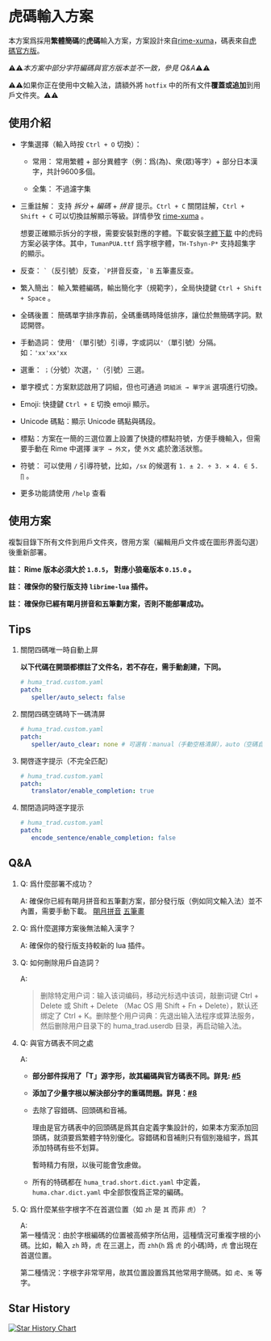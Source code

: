 # 虎碼輸入方案

本方案爲採用**繁體簡碼**的**虎碼**輸入方案，方案設計來自[rime-xuma][rime-xuma]，碼表來自[虎碼官方版][huma-space]。

⚠️⚠️*本方案中部分字符編碼與官方版本並不一致，參見 Q&A*⚠️⚠️

⚠️⚠️如果你正在使用中文輸入法，請額外將 `hotfix` 中的所有文件**覆蓋或追加**到用戶文件夾。⚠️⚠️

## 使用介紹

- 字集選擇（輸入時按 `Ctrl + O` 切換）：
  
  - 常用： 常用繁體 + 部分異體字（例：爲(為)、衆(眾)等字）+ 部分日本漢字，共計9600多個。
  
  - 全集： 不過濾字集

- 三重註解： 支持 *拆分* + *編碼* + *拼音* 提示。`Ctrl + C` 關閉註解，`Ctrl + Shift + C` 可以切換註解顯示等級。詳情參攷 [rime-xuma][rime-xuma] 。

   想要正確顯示拆分的字根，需要安裝對應的字體。下載安裝[字體下載][huma-space] 中的虎码方案必装字体。其中，`TumanPUA.ttf` 爲字根字體，`TH-Tshyn-P*` 支持超集字的顯示。

- 反查： ``` ` ```（反引號）反查，``` `P ```拼音反查，``` `B ``` 五筆畫反查。

- 繁入簡出： 輸入繁體編碼，輸出簡化字（規範字），全局快捷鍵 `Ctrl + Shift + Space` 。

- 全碼後置： 簡碼單字排序靠前，全碼重碼時降低排序，讓位於無簡碼字詞。默認開啓。

- 手動造詞： 使用`'`（單引號）引導，字或詞以`'`（單引號）分隔。如：``` 'xx'xx'xx ```

- 選重： `；`（分號）次選，`'`（引號）三選。

- 單字模式：方案默認啟用了詞組，但也可通過 `詞組派 → 單字派` 選項進行切換。

- Emoji: 快捷鍵 `Ctrl + E` 切換 emoji 顯示。

- Unicode 碼點：顯示 Unicode 碼點與碼段。

- 標點：方案在一簡的三選位置上設置了快捷的標點符號，方便手機輸入，但需要手動在 Rime 中選擇 `漢字 → 外文`，使 `外文` 處於激活狀態。

- 符號： 可以使用 `/` 引導符號，比如，`/sx` 的候選有 `1. ± 2. ÷ 3. × 4. ∈ 5. ∏` 。

- 更多功能請使用 `/help` 查看
  
## 使用方案

複製目錄下所有文件到用戶文件夾，啓用方案（編輯用戶文件或在圖形界面勾選）後重新部署。

**註： Rime 版本必須大於 `1.8.5`， 對應小狼毫版本 `0.15.0` 。**

**註： 確保你的發行版支持 `librime-lua` 插件。**

**註： 確保你已經有朙月拼音和五筆劃方案，否則不能部署成功。**

## Tips

1. 關閉四碼唯一時自動上屏

   **以下代碼在開頭都標註了文件名，若不存在，需手動創建，下同。**

   ```yaml
   # huma_trad.custom.yaml
   patch:
      speller/auto_select: false
   ```

2. 關閉四碼空碼時下一碼清屏

   ```yaml
   # huma_trad.custom.yaml
   patch: 
      speller/auto_clear: none # 可選有：manual（手動空格清屏），auto（空碼自動清屏），max_length（四碼時空碼頂字清屏，默認）
   ```

3. 開啓逐字提示（不完全匹配）

   ```yaml
   # huma_trad.custom.yaml
   patch: 
      translator/enable_completion: true 
   ```

4. 關閉造詞時逐字提示

   ```yaml
   # huma_trad.custom.yaml
   patch: 
      encode_sentence/enable_completion: false
   ```

## Q&A

1. Q:  爲什麼部署不成功？

   A:  確保你已經有朙月拼音和五筆劃方案，部分發行版（例如同文輸入法）並不內置，需要手動下載。 [朙月拼音](https://github.com/rime/rime-luna-pinyin) [五筆畫](https://github.com/rime/rime-stroke)

2. Q:  爲什麼選擇方案後無法輸入漢字？

   A:  確保你的發行版支持較新的 lua 插件。

3. Q:  如何刪除用戶自造詞？

   A:  
      > 删除特定用户词：输入该词编码，移动光标选中该词，敲删词键 Ctrl + Delete 或 Shift + Delete （Mac OS 用 Shift + Fn + Delete），默认还绑定了 Ctrl + K。删除整个用户词典：先退出输入法程序或算法服务， 然后删除用户目录下的 huma_trad.userdb 目录，再启动输入法。

4. Q:  與官方碼表不同之處

   A:
      - **部分部件採用了「T」源字形，故其編碼與官方碼表不同。詳見: [#5](https://github.com/ywxt/rime-huma/issues/5)**
  
      - **添加了少量字根以解決部分字的重碼問題。詳見：[#8](https://github.com/ywxt/rime-huma/issues/8)**

      - 去除了容錯碼、回頭碼和音補。

         理由是官方碼表中的回頭碼是爲其自定義字集設計的，如果本方案添加回頭碼，就須要爲繁體字特別優化。容錯碼和音補則只有個別幾組字，爲其添加特碼有些不划算。

         暫時精力有限，以後可能會攷慮做。

      - 所有的特碼都在 `huma_trad.short.dict.yaml` 中定義，`huma.char.dict.yaml` 中全部恢復爲正常的編碼。
5. Q:  爲什麼某些字根字不在首選位置（如 `zh` 是 `其` 而非 `虎`）？

   A:  
      第一種情況：由於字根編碼的位置被高頻字所佔用，這種情況可重複字根的小碼。比如，輸入 `zh` 時，`虎` 在三選上，而 `zhh`(`h` 爲 `虎` 的小碼)時，`虎` 會出現在首選位置。

      第二種情況：字根字非常罕用，故其位置設置爲其他常用字簡碼。如 `虍`、`兎` 等字。

## Star History

[![Star History Chart](https://api.star-history.com/svg?repos=ywxt/rime-huma&type=Date)](https://star-history.com/#ywxt/rime-huma&Date)

[rime-xuma]: https://github.com/Ace-Who/rime-xuma
[huma-space]: http://huma.ysepan.com/
